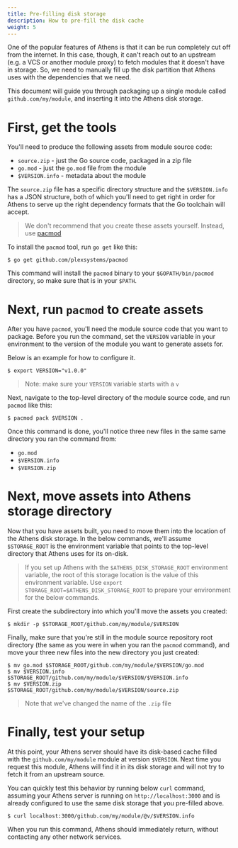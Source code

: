 ```yaml
---
title: Pre-filling disk storage
description: How to pre-fill the disk cache
weight: 5
---
```


One of the popular features of Athens is that it can be run completely cut off from the internet. In this case, though, it can't reach out to an upstream (e.g. a VCS or another module proxy) to fetch modules that it doesn't have in storage. So, we need to manually fill up the disk partition that Athens uses with the dependencies that we need.

This document will guide you through packaging up a single module called `github.com/my/module`, and inserting it into the Athens disk storage.

# First, get the tools

You'll need to produce the following assets from module source code:

- `source.zip` - just the Go source code, packaged in a zip file
- `go.mod` - just the `go.mod` file from the module
- `$VERSION.info` - metadata about the module

The `source.zip` file has a specific directory structure and the `$VERSION.info` has a JSON structure, both of which you'll need to get right in order for Athens to serve up the right dependency formats that the Go toolchain will accept.

>We don't recommend that you create these assets yourself. Instead, use [pacmod](https://github.com/plexsystems/pacmod)

To install the `pacmod` tool, run `go get` like this:

```console
$ go get github.com/plexsystems/pacmod
```

This command will install the `pacmod` binary to your `$GOPATH/bin/pacmod` directory, so make sure that is in your `$PATH`.

# Next, run `pacmod` to create assets

After you have `pacmod`, you'll need the module source code that you want to package. Before you run the command, set the `VERSION` variable in your environment to the version of the module you want to generate assets for.

Below is an example for how to configure it.

```console
$ export VERSION="v1.0.0"
```

>Note: make sure your `VERSION` variable starts with a `v`

Next, navigate to the top-level directory of the module source code, and run `pacmod` like this:

```console
$ pacmod pack $VERSION .
```

Once this command is done, you'll notice three new files in the same same directory you ran the command from:

- `go.mod`
- `$VERSION.info`
- `$VERSION.zip`

# Next, move assets into Athens storage directory

Now that you have assets built, you need to move them into the location of the Athens disk storage. In the below commands, we'll assume `$STORAGE_ROOT` is the environment variable that points to the top-level directory that Athens uses for its on-disk.

>If you set up Athens with the `$ATHENS_DISK_STORAGE_ROOT` environment variable, the root of this storage location is the value of this environment variable. Use `export STORAGE_ROOT=$ATHENS_DISK_STORAGE_ROOT` to prepare your environment for the below commands.

First create the subdirectory into which you'll move the assets you created:

```console
$ mkdir -p $STORAGE_ROOT/github.com/my/module/$VERSION
```

Finally, make sure that you're still in the module source repository root directory (the same as you were in when you ran the `pacmod` command), and move your three new files into the new directory you just created:

```console
$ mv go.mod $STORAGE_ROOT/github.com/my/module/$VERSION/go.mod
$ mv $VERSION.info $STORAGE_ROOT/github.com/my/module/$VERSION/$VERSION.info
$ mv $VERSION.zip $STORAGE_ROOT/github.com/my/module/$VERSION/source.zip
```

>Note that we've changed the name of the `.zip` file

# Finally, test your setup

At this point, your Athens server should have its disk-based cache filled with the `github.com/my/module` module at version `$VERSION`. Next time you request this module, Athens will find it in its disk storage and will not try to fetch it from an upstream source.

You can quickly test this behavior by running below `curl` command, assuming your Athens server is running on `http://localhost:3000` and is already configured to use the same disk storage that you pre-filled above.

```console
$ curl localhost:3000/github.com/my/module/@v/$VERSION.info
```

When you run this command, Athens should immediately return, without contacting any other network services.
